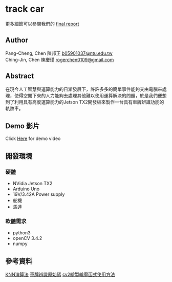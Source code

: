 track car
==
[id]:https://github.com/NTUEE-ESLab/track-car/blob/ghmaster/FINAL_REPORT.pdf
更多細節可以參閱我們的 [final report][id]

## Author
Pang-Cheng, Chen 陳邦正 <b05901037@ntu.edu.tw>   
Ching-Jin, Chen 陳慶瑾 <rogerchen0109@gmail.com>

## Abstract
在現今人工智慧與運算能力的日漸發展下，許許多多的簡單事件能夠交由電腦來處理，使得空閒下來的人力能夠去處理其他難以使用運算解決的問題，於是我們便想到了利用具有高度運算能力的Jetson TX2開發板來製作一台具有車牌辨識功能的軌跡車。

## Demo 影片
  Click [Here](https://drive.google.com/file/d/1F-WUsDC2_nmF16Zcxlg7ahGLO5Dojr4a) for demo video
  
## 開發環境
### 硬體
  * NVidia Jetson TX2
  * Arduino Uno
  * 19V/3.42A Power supply
  * 舵機
  * 馬達

### 軟體需求
  * python3 
  * openCV 3.4.2
  * numpy
## 參考資料
[KNN演算法](https://zh.wikipedia.org/wiki/%E6%9C%80%E8%BF%91%E9%84%B0%E5%B1%85%E6%B3%95?fbclid=IwAR2vVCdGFLjZ6T2K-jANvHageiDzsQwjveFh_sb_RnCoQMQk55WO32otUko)
[車牌辨識原始碼](https://www.youtube.com/watch?v=fJcl6Gw1D8k&fbclid=IwAR2t-Z5ED17ThWwx45rfQ3B0-BgsZfVI7Q1PVL2GlIsW7lCxiiCCX8ANpOo)
[cv2繪製輪廓函式使用方法](https://www.pyimagesearch.com/2014/04/21/building-pokedex-python-finding-game-boy-screen-step-4-6/?fbclid=IwAR1sic3SGrXQAReDMFNLagDe4eF7UlNgAr70lMJvv2JbgcRnlG7IR2kexUg)
